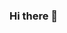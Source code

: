 ### Hi there 👋

<!-- ![Contributions](https://github.com/emilsosa/emilsosa/blob/main/profile-3d-contrib/profile-green.svg) -->

<!-- ![Emil's GitHub stats](https://github-readme-stats.vercel.app/api?username=emilsosa&show_icons=true) -->

<!--
**emilsosa/emilsosa** is a ✨ _special_ ✨ repository because its `README.md` (this file) appears on your GitHub profile.

Here are some ideas to get you started:

- 🔭 I’m currently working on ...
- 🌱 I’m currently learning ...
- 👯 I’m looking to collaborate on ...
- 🤔 I’m looking for help with ...
- 💬 Ask me about ...
- 📫 How to reach me: ...
- 😄 Pronouns: ...
- ⚡ Fun fact: ...
-->
